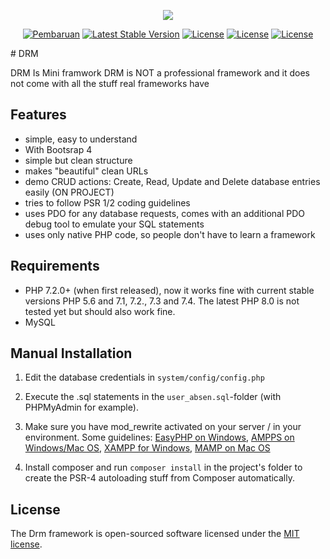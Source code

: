 <p align="center"><img src="https://cdn.discordapp.com/attachments/837719575063691274/837732607089049680/baner.jpg" /></p>
<p align="center">
<a href="https://github.com/DemuraAIdev/drm_framwork/releases/"><img src="https://img.shields.io/github/v/release/DemuraAIdev/drm_framwork?label=DRM" alt="Pembaruan"></a>
<a href="https://github.com/DemuraAIdev/drm_framwork/"><img src="https://img.shields.io/github/downloads/DemuraAIdev/drm_framwork/total" alt="Latest Stable Version"></a>
<a href="https://travis-ci.com/github/DemuraAIdev/drm_framwork"><img src="https://img.shields.io/travis/com/DemuraAIdev/drm_framwork?label=DRM" alt="License"></a>
<a href="https://github.com/DemuraAIdev/drm_framwork/"><img src="https://img.shields.io/github/stars/DemuraAIdev/drm_framwork" alt="License"></a>
<a href="https://opensource.org/licenses/MIT"><img src="https://img.shields.io/github/license/DemuraAIdev/drm_framwork" alt="License"></a>

<a href="https://discord.gg/wWJeaCs63b">
</a>

</p>
# DRM 

DRM Is Mini framwork
DRM is NOT a professional framework and it does not come with all the stuff real frameworks have

## Features

- simple, easy to understand
- With Bootsrap 4
- simple but clean structure
- makes "beautiful" clean URLs
- demo CRUD actions: Create, Read, Update and Delete database entries easily (ON PROJECT)
- tries to follow PSR 1/2 coding guidelines
- uses PDO for any database requests, comes with an additional PDO debug tool to emulate your SQL statements
- uses only native PHP code, so people don't have to learn a framework

## Requirements

- PHP 7.2.0+ (when first released), now it works fine with current stable versions PHP 5.6 and 7.1, 7.2., 7.3 and 7.4. 
  The latest PHP 8.0 is not tested yet but should also work fine.
- MySQL

## Manual Installation
1. Edit the database credentials in `system/config/config.php`
2. Execute the .sql statements in the `user_absen.sql`-folder (with PHPMyAdmin for example).
3. Make sure you have mod_rewrite activated on your server / in your environment. Some guidelines:
   [EasyPHP on Windows](http://stackoverflow.com/questions/8158770/easyphp-and-htaccess),
   [AMPPS on Windows/Mac OS](http://www.softaculous.com/board/index.php?tid=3634&title=AMPPS_rewrite_enable/disable_option%3F_please%3F),
   [XAMPP for Windows](http://www.leonardaustin.com/blog/technical/enable-mod_rewrite-in-xampp/),
   [MAMP on Mac OS](http://stackoverflow.com/questions/7670561/how-to-get-htaccess-to-work-on-mamp)

4. Install composer and run `composer install` in the project's folder to create the PSR-4 autoloading stuff from Composer automatically.

## License

The Drm framework is open-sourced software licensed under the [MIT license](https://opensource.org/licenses/MIT).

